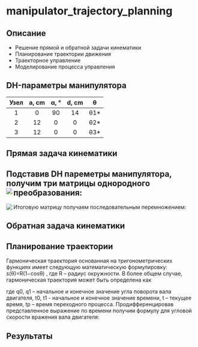# manipulator_trajectory_planning
## Описание
- Решение прямой и обратной задачи кинематики
- Планирование траектории движения
- Траекторное управление
- Моделирование процесса управления

## DH-параметры манипулятора
| Узел | a, cm | α, ° | d, cm | θ |
|:----:|:------:|:------------:|:------:|:-------:|
| 1 | 0 | 90 | 14 | θ1* |
| 2 | 12 | 0 | 0 | θ2* |
|3| 12 | 0 | 0 | θ3* |

## Прямая задача кинематики
Подставив DH пареметры манипулятора, получим три матрицы однородного преобразования:
<img align="left" src="https://latex.codecogs.com/gif.latex?T_i=\begin{bmatrix}cos(\theta)&-sin(\theta)cos(\alpha)&sin(\theta)sin(\alpha)&a\cdot\cos(\theta)\\sin(\theta)&cos(\theta)cos(\alpha)&-cos(\theta)sin(\alpha)&a\cdot\sin(\alpha)\\0&sin(\alpha)&cos(\alpha)&d\\0&0&0&1\end{bmatrix}">
---

Итоговую матрицу получаем последовательным перемножением:
<img align="left" src="https://latex.codecogs.com/gif.latex?T=T_1\cdot\;T_2\cdot\;T_3=\begin{bmatrix}r_1_1&r_1_2&r_1_3&x\\r_2_1&r_2_2&r_2_3&y\\r_3_1&r_3_2&r_3_3&z\\0&0&0&1\end{bmatrix}">   


## Обратная задача кинематики

## Планирование траектории
Гармоническая траектория основанная на тригонометрических функциях имеет
следующую математическую формулировку:
s(θ)=R(1−cosθ) , 
где R – радиус окружности.
В более общем случае, гармоническая траектория может быть определена как

где q0, q1 – начальное и конечное значение угла поворота вала двигателя, t0, t1 - начальное и
конечное значение времени, t – текущее время, tp – время переходного процесса.
Продифференцировав представленное выражение по времени получим формулу для
угловой скорости вражения вала двигателя:

## Результаты


